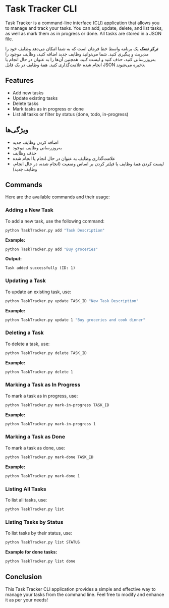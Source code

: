 # Task Tracker CLI

Task Tracker is a command-line interface (CLI) application that allows you to manage and track your tasks. You can add, update, delete, and list tasks, as well as mark them as in progress or done. All tasks are stored in a JSON file.

**ترکر تسک** یک برنامه واسط خط فرمان  است که به شما امکان می‌دهد وظایف خود را مدیریت و پیگیری کنید. شما می‌توانید وظایف جدید اضافه کنید، وظایف موجود را به‌روزرسانی کنید، حذف کنید و لیست کنید، همچنین آن‌ها را به عنوان در حال انجام یا انجام شده علامت‌گذاری کنید. همهٔ وظایف در یک فایل JSON ذخیره می‌شوند.

## Features

- Add new tasks
- Update existing tasks
- Delete tasks
- Mark tasks as in progress or done
- List all tasks or filter by status (done, todo, in-progress)

## ویژگی‌ها

- اضافه کردن وظایف جدید
- به‌روزرسانی وظایف موجود
- حذف وظایف
- علامت‌گذاری وظایف به عنوان در حال انجام یا انجام شده
- لیست کردن همهٔ وظایف یا فیلتر کردن بر اساس وضعیت (انجام شده، در حال انجام، وظایف جدید)


## Commands

Here are the available commands and their usage:

### Adding a New Task
To add a new task, use the following command:
```bash
python TaskTracker.py add "Task Description"
```
**Example:**
```bash
python TaskTracker.py add "Buy groceries"
```
**Output:**
```
Task added successfully (ID: 1)
```


### Updating a Task
To update an existing task, use:
```bash
python TaskTracker.py update TASK_ID "New Task Description"
```

**Example:**
```bash
python TaskTracker.py update 1 "Buy groceries and cook dinner"
```


### Deleting a Task
To delete a task, use:
```bash
python TaskTracker.py delete TASK_ID
```
**Example:**
```bash
python TaskTracker.py delete 1
```

### Marking a Task as In Progress
To mark a task as in progress, use:
```bash
python TaskTracker.py mark-in-progress TASK_ID
```
**Example:**
```bash
python TaskTracker.py mark-in-progress 1
```


### Marking a Task as Done
To mark a task as done, use:
```bash
python TaskTracker.py mark-done TASK_ID
```
**Example:**
```bash
python TaskTracker.py mark-done 1
```

### Listing All Tasks
To list all tasks, use:
```bash
python TaskTracker.py list
```


### Listing Tasks by Status
To list tasks by their status, use:
```bash
python TaskTracker.py list STATUS
```
**Example for done tasks:**
```bash
python TaskTracker.py list done
```


## Conclusion

This Task Tracker CLI application provides a simple and effective way to manage your tasks from the command line. Feel free to modify and enhance it as per your needs!
